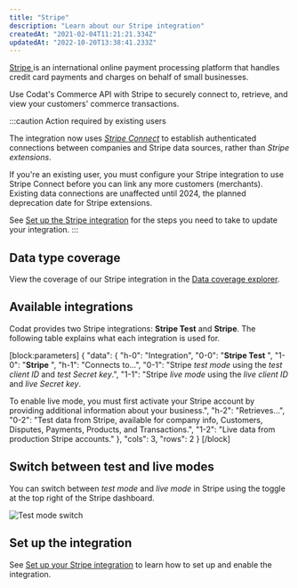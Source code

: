 ```yaml
---
title: "Stripe"
description: "Learn about our Stripe integration"
createdAt: "2021-02-04T11:21:21.334Z"
updatedAt: "2022-10-20T13:38:41.233Z"
---
```


<a className="external" href="https://stripe.com/" target="_blank">
  Stripe
</a> is an international online payment processing platform that handles credit card
payments and charges on behalf of small businesses.

Use Codat's Commerce API with Stripe to securely connect to, retrieve, and view your customers' commerce transactions.

:::caution Action required by existing users

The integration now uses <a className="external" href="https://stripe.com/docs/connect" target="_blank">_Stripe Connect_</a> to establish authenticated connections between companies and Stripe data sources, rather than _Stripe extensions_.

If you're an existing user, you must configure your Stripe integration to use Stripe Connect before you can link any more customers (merchants). Existing data connections are unaffected until 2024, the planned deprecation date for Stripe extensions.

See [Set up the Stripe integration](/commerce-stripe-setup) for the steps you need to take to update your integration.
:::

## Data type coverage

View the coverage of our Stripe integration in the <a className="external" href="https://knowledge.codat.io/supported-features/commerce?view=tab-by-integration&integrationKey=exgd" target="_blank">Data coverage explorer</a>.

## Available integrations

Codat provides two Stripe integrations: **Stripe Test** and **Stripe**. The following table explains what each integration is used for.

[block:parameters]
{
"data": {
"h-0": "Integration",
"0-0": "**Stripe Test** ",
"1-0": "**Stripe** ",
"h-1": "Connects to...",
"0-1": "Stripe _test mode_ using the _test client ID_ and _test Secret key_.",
"1-1": "Stripe _live mode_ using the _live client ID_ and _live Secret key_.

To enable live mode, you must first activate your Stripe account by providing additional information about your business.",
"h-2": "Retrieves...",
"0-2": "Test data from Stripe, available for company info, Customers, Disputes, Payments, Products, and Transactions.",
"1-2": "Live data from production Stripe accounts."
},
"cols": 3,
"rows": 2
}
[/block]

## Switch between test and live modes

You can switch between _test mode_ and _live mode_ in Stripe using the toggle at the top right of the Stripe dashboard.

![Test mode switch](/img/old/80db658-stripe-test-mode-switch.png "The Test mode toggle at the top-right of the Stripe developer dashboard.")

## Set up the integration

See [Set up your Stripe integration](/commerce-stripe-setup) to learn how to set up and enable the integration.

